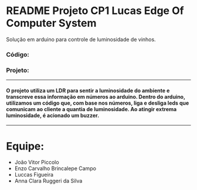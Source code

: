 
# README Projeto CP1 Lucas Edge Of Computer System

Solução em arduino para controle de luminosidade de vinhos. 

### Código: 




### Projeto:



----


#### O projeto utiliza um LDR para sentir a luminosidade do ambiente e transcreve essa informação em números ao arduino. Dentro do arduino, utilizamos um código que, com base nos números, liga e desliga leds que comunicam ao cliente a quantia de luminosidade. Ao atingir extrema luminosidade, é acionado um buzzer.

----

# Equipe:

- João Vitor Piccolo
- Enzo Carvalho Brincalepe Campo
- Luccas Figueira
- Anna Clara Ruggeri da Silva

